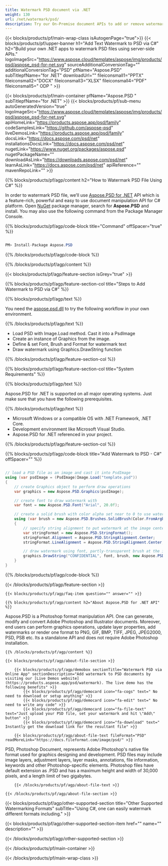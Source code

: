 ```yaml
---
title: Watermark PSD document via .NET 
weight: 130
url: /net/watermark/psd/ 
description: Try our On-Premise document APIs to add or remove watermark to PSD file on .NET Framework, .NET Core.
---
```


{{< blocks/products/pf/main-wrap-class isAutogenPage="true">}}
{{< blocks/products/pf/upper-banner h1="Add Text Watermark to PSD via C#" h2="Build your own .NET apps to watermark PSD files using server-side APIs." logoImageSrc="https://www.aspose.cloud/templates/aspose/img/products/psd/aspose_psd-for-net.svg" sourceAdditionalConversionTag="" additionalConversionTag="PSD" pfName="Aspose.PSD" subTitlepfName="for .NET" downloadUrl="" fileiconsmall1="PPTX" fileiconsmall2="DOCX" fileiconsmall3="XLSX" fileiconsmall4="PDF" fileiconsmall5=" ODP " >}}

{{< blocks/products/pf/main-container pfName="Aspose.PSD " subTitlepfName="for .NET" >}}
{{< blocks/products/pf/sub-menu autoGeneratedVersion="true" logoImageSrc="https://www.aspose.cloud/templates/aspose/img/products/psd/aspose_psd-for-net.svg" apiHomeLink="https://products.aspose.app/psd/family" codeSamplesLink="https://github.com/aspose-psd" liveDemosLink="https://products.aspose.app/psd/family" docsLink="https://docs.aspose.com/psd/net" installationsDocsLink="https://docs.aspose.com/psd/net" nugetLink="https://www.nuget.org/packages/aspose.psd" nugetPackageName="" downloadAsLink="https://downloads.aspose.com/psd/net" learnAsLink="https://docs.aspose.com/psd/net" apiReference="" mavenRepoLink="" >}}

{{% blocks/products/pf/agp/content h2="How to Watermark PSD File Using C#" %}}

 In order to watermark PSD file, we’ll use
 [Aspose.PSD for .NET](https://products.aspose.com/psd/net) 
 API which is a feature-rich, powerful and easy to use document manipulation API for C# platform. Open
 [NuGet](https://www.nuget.org/packages/aspose.psd) 
 package manager, search for
 **Aspose.PSD** 
 and install. You may also use the following command from the Package Manager Console.

{{% blocks/products/pf/agp/code-block title="Command" offSpacer="true" %}}

```cs

PM> Install-Package Aspose.PSD

```

{{% /blocks/products/pf/agp/code-block %}}

{{% /blocks/products/pf/agp/content %}}

{{< blocks/products/pf/agp/feature-section isGrey="true" >}}

{{% blocks/products/pf/agp/feature-section-col title="Steps to Add Watermark to PSD via C#" %}}

{{% blocks/products/pf/agp/text %}}

 You need the
 [aspose.psd.dll](https://downloads.aspose.com/psd/net) 
 to try the following workflow in your own environment.

{{% /blocks/products/pf/agp/text %}}

+  Load PSD with Image.Load method. Cast it into a PsdImage
+  Create an instance of Graphics from the image.
+  Define & set Font, Brush and Format for watermark text
+  Draw watermark using Graphics.DrawString function

{{% /blocks/products/pf/agp/feature-section-col %}}

{{% blocks/products/pf/agp/feature-section-col title="System Requirements" %}}

{{% blocks/products/pf/agp/text %}}

 Aspose.PSD for .NET is supported on all major operating systems. Just make sure that you have the following prerequisites.

{{% /blocks/products/pf/agp/text %}}

-  Microsoft Windows or a compatible OS with .NET Framework, .NET Core.
-  Development environment like Microsoft Visual Studio.
-  Aspose.PSD for .NET referenced in your project.

{{% /blocks/products/pf/agp/feature-section-col %}}

{{% blocks/products/pf/agp/code-block title="Add Watermark to PSD - C#" offSpacer="" %}}

```cs

// load a PSD file as an image and cast it into PsdImage
using (var psdImage = (PsdImage)Image.Load("template.psd"))
{
    // create Graphics object to perform draw operations
    var graphics = new Aspose.PSD.Graphics(psdImage);

    // create font to draw watermark with
    var font = new Aspose.PSD.Font("Arial", 20.0f);

    // create a solid brush with color alpha set near to 0 to use watermarking effect
    using (var brush = new Aspose.PSD.Brushes.SolidBrush(Color.FromArgb(50, 128, 128, 128)))
    {
        // specify string alignment to put watermark at the image center
        var stringFormat = new Aspose.PSD.StringFormat();
        stringFormat.Alignment = Aspose.PSD.StringAlignment.Center;
        stringFormat.LineAlignment = Aspose.PSD.StringAlignment.Center;

        // draw watermark using font, partly-transparent brush at the image center
        graphics.DrawString("CONFIDENTIAL", font, brush, new Aspose.PSD.RectangleF(0, 0, psdImage.Width, psdImage.Height), stringFormat);
    }
}  

```

{{% /blocks/products/pf/agp/code-block %}}

{{< /blocks/products/pf/agp/feature-section >}}

    {{< blocks/products/pf/agp/faq-item question="" answer="" >}}
 

<!-- aboutfile Starts -->

    {{% blocks/products/pf/agp/content h2="About Aspose.PSD for .NET API" %}}

 Aspose.PSD is a Photoshop format manipulation API. One can generate, modify and convert Adobe Photoshop and Illustrator documents. Moreover, end users can perform graphics operations, update layer properties, add watermarks or render one format to PNG, GIF, BMP, TIFF, JPEG, JPEG2000, PSD, PSB etc. Its a standalone API and does not require Adobe Photoshop installation. ‎



    {{% /blocks/products/pf/agp/content %}}

    {{< blocks/products/pf/agp/about-file-section >}}

        {{< blocks/products/pf/agp/demobox sectionTitle="Watermark PSD via Online App" sectionDescription="Add watermark to PSD documents by visiting our [Live Demos website](https://products.aspose.app/psd/watermark). The live demo has the following benefits" >}}
            {{< blocks/products/pf/agp/democard icon="fa-cogs" text=" No need to download or setup anything" >}}
            {{< blocks/products/pf/agp/democard icon="fa-edit" text=" No need to write any code" >}}
            {{< blocks/products/pf/agp/democard icon="fa-file-text" text="Just upload your PSD file, set your watermark and hit \"Add\" button" >}}
            {{< blocks/products/pf/agp/democard icon="fa-download" text=" Instantly get the download link for the resultant file" >}}

        {{< blocks/products/pf/agp/about-file-text fileFormat="PSD" readMoreLink="https://docs.fileformat.com/image/psd/" >}}
PSD, Photoshop Document, represents Adobe Photoshop's native file format used for graphics designing and development. PSD files may include image layers, adjustment layers, layer masks, annotations, file information, keywords and other Photoshop-specific elements. Photoshop files have default extension as .PSD and has a maximum height and width of 30,000 pixels, and a length limit of two gigabytes.

        {{< /blocks/products/pf/agp/about-file-text >}}

    {{< /blocks/products/pf/agp/about-file-section >}}

<!-- aboutfile Ends -->

{{< blocks/products/pf/agp/other-supported-section title="Other Supported Watermarking Formats" subTitle="Using C#, one can easily watermark different formats including." >}}

{{< blocks/products/pf/agp/other-supported-section-item href="" name="" description="" >}}

{{< /blocks/products/pf/agp/other-supported-section >}}

{{< /blocks/products/pf/main-container >}}
    
{{< /blocks/products/pf/main-wrap-class >}}